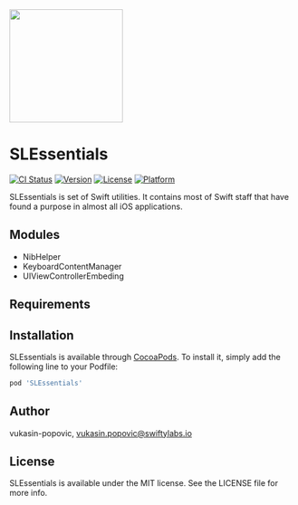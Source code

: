 <img src="https://avatars0.githubusercontent.com/u/67895642?s=400&u=4e7fe101556e810c541efa77b891de9e5b5d4642&v=4"  width="200" height="200" class="inline"/>

# SLEssentials

[![CI Status](https://img.shields.io/travis/vukasin-popovic/SLEssentials.svg?style=flat)](https://travis-ci.org/vukasin-popovic/SLEssentials)
[![Version](https://img.shields.io/cocoapods/v/SLEssentials.svg?style=flat)](https://cocoapods.org/pods/SLEssentials)
[![License](https://img.shields.io/cocoapods/l/SLEssentials.svg?style=flat)](https://cocoapods.org/pods/SLEssentials)
[![Platform](https://img.shields.io/cocoapods/p/SLEssentials.svg?style=flat)](https://cocoapods.org/pods/SLEssentials)

SLEssentials is set of Swift utilities. It contains most of Swift staff that have found a purpose in almost all iOS applications.

## Modules

- NibHelper
- KeyboardContentManager
- UIViewControllerEmbeding

## Requirements

## Installation

SLEssentials is available through [CocoaPods](https://cocoapods.org). To install
it, simply add the following line to your Podfile:

```ruby
pod 'SLEssentials'
```

## Author

vukasin-popovic, vukasin.popovic@swiftylabs.io

## License

SLEssentials is available under the MIT license. See the LICENSE file for more info.
